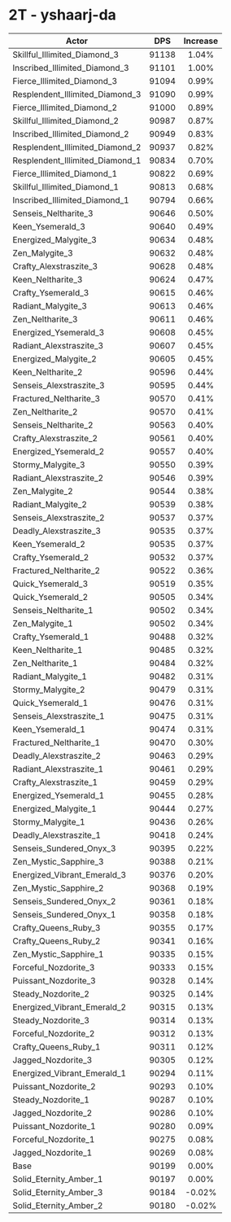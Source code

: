 # 2T - yshaarj-da
| Actor | DPS | Increase |
|---|:---:|:---:|
|Skillful_Illimited_Diamond_3|91138|1.04%|
|Inscribed_Illimited_Diamond_3|91101|1.00%|
|Fierce_Illimited_Diamond_3|91094|0.99%|
|Resplendent_Illimited_Diamond_3|91090|0.99%|
|Fierce_Illimited_Diamond_2|91000|0.89%|
|Skillful_Illimited_Diamond_2|90987|0.87%|
|Inscribed_Illimited_Diamond_2|90949|0.83%|
|Resplendent_Illimited_Diamond_2|90937|0.82%|
|Resplendent_Illimited_Diamond_1|90834|0.70%|
|Fierce_Illimited_Diamond_1|90822|0.69%|
|Skillful_Illimited_Diamond_1|90813|0.68%|
|Inscribed_Illimited_Diamond_1|90794|0.66%|
|Senseis_Neltharite_3|90646|0.50%|
|Keen_Ysemerald_3|90640|0.49%|
|Energized_Malygite_3|90634|0.48%|
|Zen_Malygite_3|90632|0.48%|
|Crafty_Alexstraszite_3|90628|0.48%|
|Keen_Neltharite_3|90624|0.47%|
|Crafty_Ysemerald_3|90615|0.46%|
|Radiant_Malygite_3|90613|0.46%|
|Zen_Neltharite_3|90611|0.46%|
|Energized_Ysemerald_3|90608|0.45%|
|Radiant_Alexstraszite_3|90607|0.45%|
|Energized_Malygite_2|90605|0.45%|
|Keen_Neltharite_2|90596|0.44%|
|Senseis_Alexstraszite_3|90595|0.44%|
|Fractured_Neltharite_3|90570|0.41%|
|Zen_Neltharite_2|90570|0.41%|
|Senseis_Neltharite_2|90563|0.40%|
|Crafty_Alexstraszite_2|90561|0.40%|
|Energized_Ysemerald_2|90557|0.40%|
|Stormy_Malygite_3|90550|0.39%|
|Radiant_Alexstraszite_2|90546|0.39%|
|Zen_Malygite_2|90544|0.38%|
|Radiant_Malygite_2|90539|0.38%|
|Senseis_Alexstraszite_2|90537|0.37%|
|Deadly_Alexstraszite_3|90535|0.37%|
|Keen_Ysemerald_2|90535|0.37%|
|Crafty_Ysemerald_2|90532|0.37%|
|Fractured_Neltharite_2|90522|0.36%|
|Quick_Ysemerald_3|90519|0.35%|
|Quick_Ysemerald_2|90505|0.34%|
|Senseis_Neltharite_1|90502|0.34%|
|Zen_Malygite_1|90502|0.34%|
|Crafty_Ysemerald_1|90488|0.32%|
|Keen_Neltharite_1|90485|0.32%|
|Zen_Neltharite_1|90484|0.32%|
|Radiant_Malygite_1|90482|0.31%|
|Stormy_Malygite_2|90479|0.31%|
|Quick_Ysemerald_1|90476|0.31%|
|Senseis_Alexstraszite_1|90475|0.31%|
|Keen_Ysemerald_1|90474|0.31%|
|Fractured_Neltharite_1|90470|0.30%|
|Deadly_Alexstraszite_2|90463|0.29%|
|Radiant_Alexstraszite_1|90461|0.29%|
|Crafty_Alexstraszite_1|90459|0.29%|
|Energized_Ysemerald_1|90455|0.28%|
|Energized_Malygite_1|90444|0.27%|
|Stormy_Malygite_1|90436|0.26%|
|Deadly_Alexstraszite_1|90418|0.24%|
|Senseis_Sundered_Onyx_3|90395|0.22%|
|Zen_Mystic_Sapphire_3|90388|0.21%|
|Energized_Vibrant_Emerald_3|90376|0.20%|
|Zen_Mystic_Sapphire_2|90368|0.19%|
|Senseis_Sundered_Onyx_2|90361|0.18%|
|Senseis_Sundered_Onyx_1|90358|0.18%|
|Crafty_Queens_Ruby_3|90355|0.17%|
|Crafty_Queens_Ruby_2|90341|0.16%|
|Zen_Mystic_Sapphire_1|90335|0.15%|
|Forceful_Nozdorite_3|90333|0.15%|
|Puissant_Nozdorite_3|90328|0.14%|
|Steady_Nozdorite_2|90325|0.14%|
|Energized_Vibrant_Emerald_2|90315|0.13%|
|Steady_Nozdorite_3|90314|0.13%|
|Forceful_Nozdorite_2|90312|0.13%|
|Crafty_Queens_Ruby_1|90311|0.12%|
|Jagged_Nozdorite_3|90305|0.12%|
|Energized_Vibrant_Emerald_1|90294|0.11%|
|Puissant_Nozdorite_2|90293|0.10%|
|Steady_Nozdorite_1|90287|0.10%|
|Jagged_Nozdorite_2|90286|0.10%|
|Puissant_Nozdorite_1|90280|0.09%|
|Forceful_Nozdorite_1|90275|0.08%|
|Jagged_Nozdorite_1|90269|0.08%|
|Base|90199|0.00%|
|Solid_Eternity_Amber_1|90197|0.00%|
|Solid_Eternity_Amber_3|90184|-0.02%|
|Solid_Eternity_Amber_2|90180|-0.02%|
